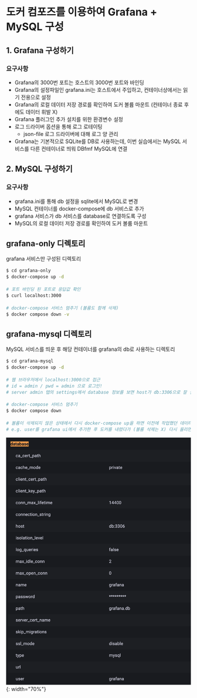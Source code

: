 # 도커 컴포즈를 이용하여 Grafana + MySQL 구성

## 1. Grafana 구성하기
### 요구사항
- Grafana의 3000번 포트는 호스트의 3000번 포트와 바인딩
- Grafana의 설정파일인 grafana.ini는 호스트에서 주입하고, 컨테이너상에서는 읽기 전용으로 설정
- Grafana의 로컬 데이터 저장 경로를 확인하여 도커 볼륨 마운트 (컨테이너 종료 후에도 데이터 휘발 X)
- Grafana 플러그인 추가 설치를 위한 환경변수 설정
- 로그 드라이버 옵션을 통해 로그 로테이팅  
    - json-file 로그 드라이버에 대해 로그 양 관리
- Grafana는 기본적으로 SQLite를 DB로 사용하는데, 이번 실습에서는 MySQL 서비스를 다른 컨테이너로 띄워 DBfmf MySQL에 연결

## 2. MySQL 구성하기
### 요구사항 
- grafana.ini를 통해 db 설정을 sqlite에서 MySQL로 변경
- MySQL 컨테이너를 docker-compose에 db 서비스로 추가
- grafana 서비스가 db 서비스를 database로 연결하도록 구성
- MySQL의 로컬 데이터 저장 경로를 확인하여 도커 볼륨 마운트

## grafana-only 디렉토리
grafana 서비스만 구성된 디렉토리
```sh
$ cd grafana-only
$ docker-compose up -d

# 포트 바인딩 된 포트로 응답값 확인
$ curl localhost:3000

# docker-compose 서비스 멈추기 (볼륨도 함께 삭제)
$ docker compose down -v
```

## grafana-mysql 디렉토리
MySQL 서비스를 띄운 후 해당 컨테이너를 grafana의 db로 사용하는 디렉토리
```sh
$ cd grafana-mysql
$ docker-compose up -d

# 웹 브라우저에서 localhost:3000으로 접근
# id = admin / pwd = admin 으로 로그인!
# server admin 탭의 settings에서 database 정보를 보면 host가 db:3306으로 잘 설정되어있음을 확인 가능

# docker-compose 서비스 멈추기
$ docker compose down

# 볼륨이 삭제되지 않은 상태에서 다시 docker-compose up을 하면 이전에 작업했던 데이터들이 남아있음을 확인할 수 있음 
# e.g. user를 grafana ui에서 추가한 후 도커를 내렸다가 (볼륨 삭제는 X) 다시 올리면 만들었던 user로 로그인 가능.
```

![](./mysql-grafana.png){: width="70%"}